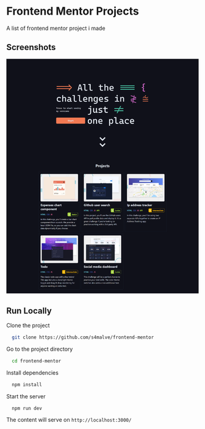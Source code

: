 # Frontend Mentor Projects

A list of frontend mentor project i made

## Screenshots

![Desktop Screenshot](/src/.readme-assets/desktop-screenshot.png)

## Run Locally

Clone the project

```bash
  git clone https://github.com/s4malve/frontend-mentor
```

Go to the project directory

```bash
  cd frontend-mentor
```

Install dependencies

```bash
  npm install
```

Start the server

```bash
  npm run dev
```

The content will serve on `http://localhost:3000/`
